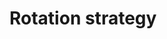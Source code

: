 # Rotation strategy

[.source]: https://www.linux-tips-and-tricks.de/en/smart-recycle
[.source]: https://www.linux-tips-and-tricks.de/de/rotationsstrategie
